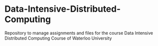# Data-Intensive-Distributed-Computing
Repository to manage assignments and files for the course Data Intensive Distributed Computing Course of Waterloo University
